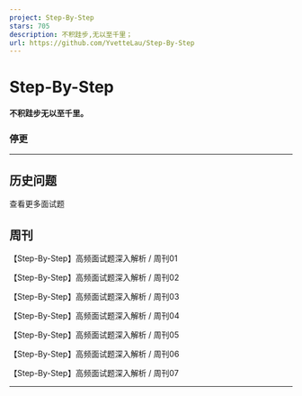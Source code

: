 ```yaml
---
project: Step-By-Step
stars: 705
description: 不积跬步,无以至千里；
url: https://github.com/YvetteLau/Step-By-Step
---
```


Step-By-Step
============

**不积跬步无以至千里。**

### 停更

* * *

历史问题
----

查看更多面试题

周刊
--

【Step-By-Step】高频面试题深入解析 / 周刊01

【Step-By-Step】高频面试题深入解析 / 周刊02

【Step-By-Step】高频面试题深入解析 / 周刊03

【Step-By-Step】高频面试题深入解析 / 周刊04

【Step-By-Step】高频面试题深入解析 / 周刊05

【Step-By-Step】高频面试题深入解析 / 周刊06

【Step-By-Step】高频面试题深入解析 / 周刊07

* * *
